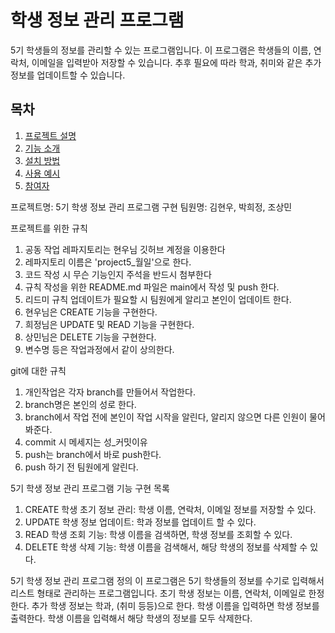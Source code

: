 # 학생 정보 관리 프로그램

5기 학생들의 정보를 관리할 수 있는 프로그램입니다. 이 프로그램은 학생들의 이름, 연락처, 이메일을 입력받아 저장할 수 있습니다. 추후 필요에 따라 학과, 취미와 같은 추가 정보를 업데이트할 수 있습니다.

## 목차
1. [프로젝트 설명](#프로젝트-설명)
2. [기능 소개](#기능-소개)
3. [설치 방법](#설치-방법)
4. [사용 예시](#사용-예시)
5. [참여자](#참여자)

프로젝트명: 5기 학생 정보 관리 프로그램 구현
팀원명: 김현우, 박희정, 조상민

프로젝트를 위한 규칙
1. 공동 작업 레파지토리는 현우님 깃허브 계정을 이용한다
2. 레파지토리 이름은 'project5_월일'으로 한다.
3. 코드 작성 시 무슨 기능인지 주석을 반드시 첨부한다
4. 규칙 작성을 위한 README.md 파일은 main에서 작성 및 push 한다.
5. 리드미 규칙 업데이트가 필요할 시 팀원에게 알리고 본인이 업데이트 한다.
6. 현우님은 CREATE 기능을 구현한다.
7. 희정님은 UPDATE 및 READ 기능을 구현한다.
8. 상민님은 DELETE 기능을 구현한다.
9. 변수명 등은 작업과정에서 같이 상의한다.

git에 대한 규칙
1. 개인작업은 각자 branch를 만들어서 작업한다.
2. branch명은 본인의 성로 한다.
3. branch에서 작업 전에 본인이 작업 시작을 알린다, 알리지 않으면 다른 인원이 물어봐준다.
4. commit 시 메세지는 성_커밋이유
5. push는 branch에서 바로 push한다.
6. push 하기 전 팀원에게 알린다.

5기 학생 정보 관리 프로그램 기능 구현 목록
1. CREATE 학생 초기 정보 관리: 학생 이름, 연락처, 이메일 정보를 저장할 수 있다.
2. UPDATE 학생 정보 업데이트: 학과 정보를 업데이트 할 수 있다.
3. READ 학생 조회 기능: 학생 이름을 검색하면, 학생 정보를 조회할 수 있다.
4. DELETE 학생 삭제 기능: 학생 이름을 검색해서, 해당 학생의 정보를 삭제할 수 있다.

5기 학생 정보 관리 프로그램 정의
이 프로그램은 5기 학생들의 정보를 수기로 입력해서 리스트 형태로 관리하는 프로그램입니다.
초기 학생 정보는 이름, 연락처, 이메일로 한정한다.
추가 학생 정보는 학과, (취미 등등)으로 한다.
학생 이름을 입력하면 학생 정보를 출력한다.
학생 이름을 입력해서 해당 학생의 정보를 모두 삭제한다.